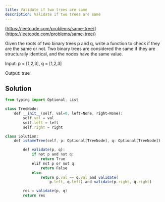 ```yaml
---
title: Validate if two trees are same
description: Validate if two trees are same
---
```


[https://leetcode.com/problems/same-tree/](https://leetcode.com/problems/same-tree/)

Given the roots of two binary trees p and q, write a function to check if they are the same or not. Two binary trees are considered the same if they are structurally identical, and the nodes have the same value.

Input: p = [1,2,3], q = [1,2,3]

Output: true

## Solution

```js
from typing import Optional, List

class TreeNode:
    def __init__(self, val=0, left=None, right=None):
        self.val = val
        self.left = left
        self.right = right

class Solution:
    def isSameTree(self, p: Optional[TreeNode], q: Optional[TreeNode]) -> bool:

        def validate(p, q):
            if not p and not q:
                return True
            elif not p or not q:
                return False
            else:
                return p.val == q.val and validate(
                    p.left, q.left) and validate(p.right, q.right)

        res = validate(p, q)
        return res

```
